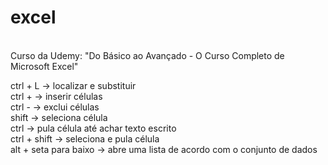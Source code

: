 # excel
<br>
Curso da Udemy: "Do Básico ao Avançado - O Curso Completo de Microsoft Excel" <br>

ctrl + L -> localizar e substituir <br>
ctrl + -> inserir células <br>
ctrl - -> exclui células <br>
shift -> seleciona célula <br>
ctrl -> pula célula até achar texto escrito <br>
ctrl + shift -> seleciona e pula célula <br>
alt + seta para baixo -> abre uma lista de acordo com o conjunto de dados <br>
